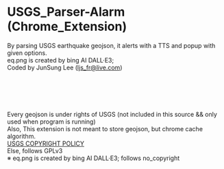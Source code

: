 # USGS_Parser-Alarm (Chrome_Extension)
By parsing USGS earthquake geojson, it alerts with a TTS and popup with given options. <br />
eq.png is created by bing AI DALL·E3; <br />
Coded by JunSung Lee (ljs_fr@live.com)

# <COPYRIGHT> <br />
Every geojson is under rights of USGS (not included in this source && only used when program is running) <br />
Also, This extension is not meant to store geojson, but chrome cache algorithm.  <br />
[USGS COPYRIGHT POLICY](https://www.usgs.gov/information-policies-and-instructions/copyrights-and-credits)  <br />
Else, follows GPLv3  <br />
※ eq.png is created by bing AI DALL·E3; follows no_copyright <br />
